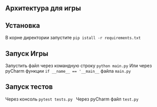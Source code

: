 ## Архитектура для игры

## Установка
В корне директории запустите
`pip istall -r requirements.txt`

## Запуск Игры
Запустить файл через командную строку
`python main.py`
Или через pyCharm функции `if __name__ == '__main__` файла `main.py`

## Запуск тестов
Через консоль `pytest tests.py `
Через pyCharm файл `test.py`